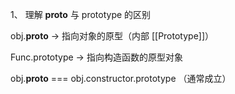 1、
理解 __proto__ 与 prototype 的区别

obj.__proto__ → 指向对象的原型（内部 [[Prototype]]）

Func.prototype → 指向构造函数的原型对象

obj.__proto__ === obj.constructor.prototype （通常成立）